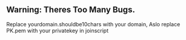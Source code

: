## Warning: Theres Too Many Bugs.
Replace yourdomain.shouldbe10chars with your domain, Aslo replace PK.pem with your privatekey in joinscript
